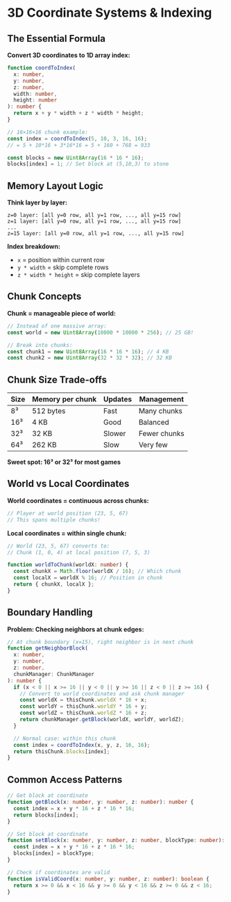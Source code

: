 # 3D Coordinate Systems & Indexing

## The Essential Formula

**Convert 3D coordinates to 1D array index:**

```typescript
function coordToIndex(
  x: number,
  y: number,
  z: number,
  width: number,
  height: number
): number {
  return x + y * width + z * width * height;
}

// 16×16×16 chunk example:
const index = coordToIndex(5, 10, 3, 16, 16);
// = 5 + 10*16 + 3*16*16 = 5 + 160 + 768 = 933

const blocks = new Uint8Array(16 * 16 * 16);
blocks[index] = 1; // Set block at (5,10,3) to stone
```

## Memory Layout Logic

**Think layer by layer:**

```
z=0 layer: [all y=0 row, all y=1 row, ..., all y=15 row]
z=1 layer: [all y=0 row, all y=1 row, ..., all y=15 row]
...
z=15 layer: [all y=0 row, all y=1 row, ..., all y=15 row]
```

**Index breakdown:**

- `x` = position within current row
- `y * width` = skip complete rows
- `z * width * height` = skip complete layers

## Chunk Concepts

**Chunk = manageable piece of world:**

```typescript
// Instead of one massive array:
const world = new Uint8Array(10000 * 10000 * 256); // 25 GB!

// Break into chunks:
const chunk1 = new Uint8Array(16 * 16 * 16); // 4 KB
const chunk2 = new Uint8Array(32 * 32 * 32); // 32 KB
```

## Chunk Size Trade-offs

| Size | Memory per chunk | Updates | Management   |
| ---- | ---------------- | ------- | ------------ |
| 8³   | 512 bytes        | Fast    | Many chunks  |
| 16³  | 4 KB             | Good    | Balanced     |
| 32³  | 32 KB            | Slower  | Fewer chunks |
| 64³  | 262 KB           | Slow    | Very few     |

**Sweet spot: 16³ or 32³ for most games**

## World vs Local Coordinates

**World coordinates = continuous across chunks:**

```typescript
// Player at world position (23, 5, 67)
// This spans multiple chunks!
```

**Local coordinates = within single chunk:**

```typescript
// World (23, 5, 67) converts to:
// Chunk (1, 0, 4) at local position (7, 5, 3)

function worldToChunk(worldX: number) {
  const chunkX = Math.floor(worldX / 16); // Which chunk
  const localX = worldX % 16; // Position in chunk
  return { chunkX, localX };
}
```

## Boundary Handling

**Problem: Checking neighbors at chunk edges:**

```typescript
// At chunk boundary (x=15), right neighbor is in next chunk
function getNeighborBlock(
  x: number,
  y: number,
  z: number,
  chunkManager: ChunkManager
): number {
  if (x < 0 || x >= 16 || y < 0 || y >= 16 || z < 0 || z >= 16) {
    // Convert to world coordinates and ask chunk manager
    const worldX = thisChunk.worldX * 16 + x;
    const worldY = thisChunk.worldY * 16 + y;
    const worldZ = thisChunk.worldZ * 16 + z;
    return chunkManager.getBlock(worldX, worldY, worldZ);
  }

  // Normal case: within this chunk
  const index = coordToIndex(x, y, z, 16, 16);
  return thisChunk.blocks[index];
}
```

## Common Access Patterns

```typescript
// Get block at coordinate
function getBlock(x: number, y: number, z: number): number {
  const index = x + y * 16 + z * 16 * 16;
  return blocks[index];
}

// Set block at coordinate
function setBlock(x: number, y: number, z: number, blockType: number): void {
  const index = x + y * 16 + z * 16 * 16;
  blocks[index] = blockType;
}

// Check if coordinates are valid
function isValidCoord(x: number, y: number, z: number): boolean {
  return x >= 0 && x < 16 && y >= 0 && y < 16 && z >= 0 && z < 16;
}
```
